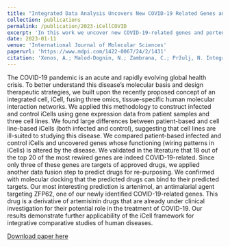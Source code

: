 ```yaml
---
title: "Integrated Data Analysis Uncovers New COVID-19 Related Genes and Potential Drug Re-Purposing Candidates"
collection: publications
permalink: /publication/2023-iCellCOVID
excerpt: 'In this work we uncover new COVID-19-related genes and portenital drug re-purposing candidates using integrated data analysis'
date: 2023-01-11
venue: 'International Journal of Molecular Sciences'
paperurl: 'https://www.mdpi.com/1422-0067/24/2/1431'
citation: 'Xenos, A.; Malod-Dognin, N.; Zambrana, C.; Pržulj, N. Integrated Data Analysis Uncovers New COVID-19 Related Genes and Potential Drug Re-Purposing Candidates. Int. J. Mol. Sci. 2023, 24, 1431. https://doi.org/10.3390/ijms24021431'
---
```

The COVID-19 pandemic is an acute and rapidly evolving global health crisis. To better understand this disease’s molecular basis and design therapeutic strategies, we built upon the recently proposed concept of an integrated cell, iCell, fusing three omics, tissue-specific human molecular interaction networks. We applied this methodology to construct infected and control iCells using gene expression data from patient samples and three cell lines. We found large differences between patient-based and cell line-based iCells (both infected and control), suggesting that cell lines are ill-suited to studying this disease. We compared patient-based infected and control iCells and uncovered genes whose functioning (wiring patterns in iCells) is altered by the disease. We validated in the literature that 18 out of the top 20 of the most rewired genes are indeed COVID-19-related. Since only three of these genes are targets of approved drugs, we applied another data fusion step to predict drugs for re-purposing. We confirmed with molecular docking that the predicted drugs can bind to their predicted targets. Our most interesting prediction is artenimol, an antimalarial agent targeting ZFP62, one of our newly identified COVID-19-related genes. This drug is a derivative of artemisinin drugs that are already under clinical investigation for their potential role in the treatment of COVID-19. Our results demonstrate further applicability of the iCell framework for integrative comparative studies of human diseases.

[Download paper here](https://www.mdpi.com/1422-0067/24/2/1431)
